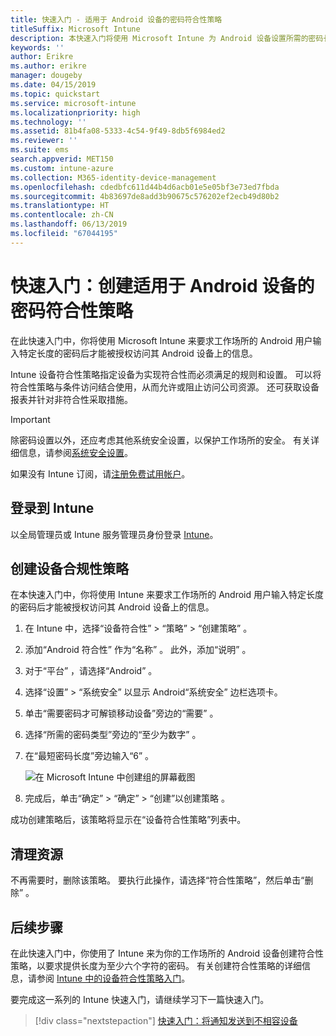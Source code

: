 ```yaml
---
title: 快速入门 - 适用于 Android 设备的密码符合性策略
titleSuffix: Microsoft Intune
description: 本快速入门将使用 Microsoft Intune 为 Android 设备设置所需的密码长度。
keywords: ''
author: Erikre
ms.author: erikre
manager: dougeby
ms.date: 04/15/2019
ms.topic: quickstart
ms.service: microsoft-intune
ms.localizationpriority: high
ms.technology: ''
ms.assetid: 81b4fa08-5333-4c54-9f49-8db5f6984ed2
ms.reviewer: ''
ms.suite: ems
search.appverid: MET150
ms.custom: intune-azure
ms.collection: M365-identity-device-management
ms.openlocfilehash: cdedbfc611d44b4d6acb01e5e05bf3e73ed7fbda
ms.sourcegitcommit: 4b83697de8add3b90675c576202ef2ecb49d80b2
ms.translationtype: HT
ms.contentlocale: zh-CN
ms.lasthandoff: 06/13/2019
ms.locfileid: "67044195"
---
```

# <a name="quickstart-create-a-password-compliance-policy-for-android-devices"></a>快速入门：创建适用于 Android 设备的密码符合性策略

在此快速入门中，你将使用 Microsoft Intune 来要求工作场所的 Android 用户输入特定长度的密码后才能被授权访问其 Android 设备上的信息。 

Intune 设备符合性策略指定设备为实现符合性而必须满足的规则和设置。 可以将符合性策略与条件访问结合使用，从而允许或阻止访问公司资源。 还可获取设备报表并针对非符合性采取措施。

> [!IMPORTANT]
> 除密码设置以外，还应考虑其他系统安全设置，以保护工作场所的安全。 有关详细信息，请参阅[系统安全设置](compliance-policy-create-android-for-work.md)。

如果没有 Intune 订阅，请[注册免费试用帐户](free-trial-sign-up.md)。

## <a name="sign-in-to-intune"></a>登录到 Intune

以全局管理员或 Intune 服务管理员身份登录 [Intune](https://aka.ms/intuneportal)。 

## <a name="create-a-device-compliance-policy"></a>创建设备合规性策略

在本快速入门中，你将使用 Intune 来要求工作场所的 Android 用户输入特定长度的密码后才能被授权访问其 Android 设备上的信息。

1. 在 Intune 中，选择“设备符合性”   > “策略”   > “创建策略”  。
2. 添加“Android 符合性”  作为“名称”  。 此外，添加“说明”  。
3. 对于“平台”  ，请选择“Android”  。 
4. 选择“设置”   > “系统安全”  以显示 Android“系统安全”  边栏选项卡。
5. 单击“需要密码才可解锁移动设备”旁边的“需要”   。
6. 选择“所需的密码类型”旁边的“至少为数字”   。
7. 在“最短密码长度”旁边输入“6”   。 

    ![在 Microsoft Intune 中创建组的屏幕截图](media/quickstart-set-password-length-android/quickstart-set-password-length-android-01.png)

7. 完成后，单击“确定” > “确定” > “创建”以创建策略    。

成功创建策略后，该策略将显示在“设备符合性策略”列表中。 

## <a name="clean-up-resources"></a>清理资源

不再需要时，删除该策略。 要执行此操作，请选择“符合性策略”，然后单击“删除”  。

## <a name="next-steps"></a>后续步骤

在此快速入门中，你使用了 Intune 来为你的工作场所的 Android 设备创建符合性策略，以要求提供长度为至少六个字符的密码。 有关创建符合性策略的详细信息，请参阅 [Intune 中的设备符合性策略入门](device-compliance-get-started.md)。

要完成这一系列的 Intune 快速入门，请继续学习下一篇快速入门。

> [!div class="nextstepaction"]
> [快速入门：将通知发送到不相容设备](quickstart-send-notification.md)
